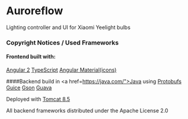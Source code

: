# Auroreflow
Lighting controller and UI for Xiaomi Yeelight bulbs

### Copyright Notices / Used Frameworks

#### Frontend built with:
<a href="https://angular.io/">Angular 2</a>
<a href="https://www.typescriptlang.org/">TypeScript</a>
<a href="https://material.angularjs.org/latest/">Angular Material(icons)</a>

####Backend build in <a href=https://java.com/">Java</a> using
<a href="https://developers.google.com/protocol-buffers/">Protobufs</a>
<a href="https://github.com/google/guice">Guice</a>
<a href="https://github.com/google/gson">Gson</a>
<a href="https://github.com/google/guava">Guava</a>

Deployed with <a href="http://tomcat.apache.org/tomcat-8.5-doc/index.html">Tomcat 8.5</a>

All backend frameworks distributed under the Apache License 2.0
